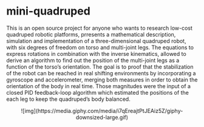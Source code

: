 # mini-quadruped

This is an open source project for anyone who wants to research low-cost quadruped robotic platforms, prresents 
a mathematical description, simulation and implementation of a three-dimensional quadruped robot, with six degrees 
of freedom on torso and multi-joint legs. The equations to express rotations in 
combination with the inverse kinematics, allowed to derive an algorithm to find out the position of the 
multi-joint legs as a function of the torso’s orientation. The goal is to proof that the stabilization
of the robot can be reached in real shifting environments by incorporating a gyroscope and accelerometer, 
merging both measures in order to obtain the orientation of the body in real time. 
Those magnitudes were the input of a closed PID feedback-loop algorithm which estimated the positions of the
each leg to keep the quadruped’s body balanced.

<p align="center">
![img](https://media.giphy.com/media/i7qEreajtPtJEAiz5Z/giphy-downsized-large.gif)
 </p>
